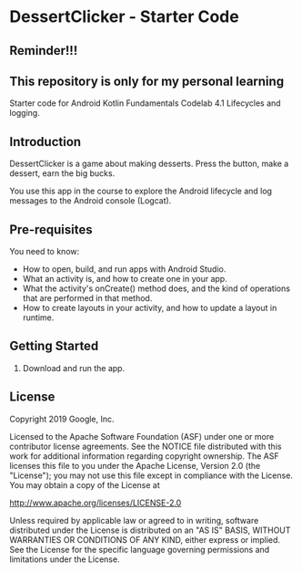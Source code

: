   DessertClicker - Starter Code
==============================

## Reminder!!!
This repository is only for my personal learning
------------

Starter code for Android Kotlin Fundamentals Codelab 4.1 Lifecycles and logging.

Introduction
------------

DessertClicker is a game about making desserts. Press the button, make a dessert,
earn the big bucks.

You use this app in the course to explore the Android lifecycle and log messages to
the Android console (Logcat).

Pre-requisites
--------------

You need to know:
- How to open, build, and run apps with Android Studio.
- What an activity is, and how to create one in your app.
- What the activity's onCreate() method does, and the kind of operations
  that are performed in that method.
- How to create layouts in your activity, and how to update a layout in runtime.


Getting Started
---------------

1. Download and run the app.

License
-------

Copyright 2019 Google, Inc.

Licensed to the Apache Software Foundation (ASF) under one or more contributor
license agreements.  See the NOTICE file distributed with this work for
additional information regarding copyright ownership.  The ASF licenses this
file to you under the Apache License, Version 2.0 (the "License"); you may not
use this file except in compliance with the License.  You may obtain a copy of
the License at

  http://www.apache.org/licenses/LICENSE-2.0

Unless required by applicable law or agreed to in writing, software
distributed under the License is distributed on an "AS IS" BASIS, WITHOUT
WARRANTIES OR CONDITIONS OF ANY KIND, either express or implied.  See the
License for the specific language governing permissions and limitations under
the License.
